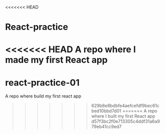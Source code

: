 <<<<<<< HEAD
# React-practice
<<<<<<< HEAD
A repo where I made my first React app
=======
# react-practice-01
A repo where build my first react app
>>>>>>> 629b8e8bdbfe4aefcefdf9bec61cbed10bbd7d01
=======
A repo where I built my first React app
>>>>>>> d57f3bc2f0e713305c4ddf31a6a979eb41cc9ed7
